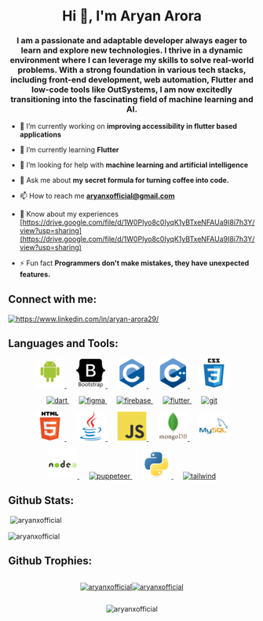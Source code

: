 <h1 align="center">Hi 👋, I'm Aryan Arora</h1>
<h3 align="center">I am a passionate and adaptable developer always eager to learn and explore new technologies. I thrive in a dynamic environment where I can leverage my skills to solve real-world problems. With a strong foundation in various tech stacks, including front-end development, web automation, Flutter and low-code tools like OutSystems, I am now excitedly transitioning into the fascinating field of machine learning and AI.</h3>

- 🔭 I’m currently working on **improving accessibility in flutter based applications**

- 🌱 I’m currently learning **Flutter**

- 🤝 I’m looking for help with **machine learning and artificial intelligence**

- 💬 Ask me about **my secret formula for turning coffee into code.**

- 📫 How to reach me **aryanxofficial@gmail.com**

- 📄 Know about my experiences [https://drive.google.com/file/d/1W0PIyo8c0IyqK1yBTxeNFAUa9I8i7h3Y/view?usp=sharing](https://drive.google.com/file/d/1W0PIyo8c0IyqK1yBTxeNFAUa9I8i7h3Y/view?usp=sharing)

- ⚡ Fun fact **Programmers don't make mistakes, they have unexpected features.**

<h2 align="left">Connect with me:</h2>
<p align="left">
<a href="https://linkedin.com/in/https://www.linkedin.com/in/aryan-arora29/" target="blank"><img align="center" src="https://raw.githubusercontent.com/rahuldkjain/github-profile-readme-generator/master/src/images/icons/Social/linked-in-alt.svg" alt="https://www.linkedin.com/in/aryan-arora29/" height="30" width="40" /></a>
</p>

<h2 align="left">Languages and Tools:</h2>

<p align="center"> 
  <a href="https://developer.android.com" target="_blank" rel="noreferrer"> <img src="https://raw.githubusercontent.com/devicons/devicon/master/icons/android/android-original-wordmark.svg" alt="android" width="60" height="60"/> </a>
  &nbsp;&nbsp;&nbsp;&nbsp;
  <a href="https://getbootstrap.com" target="_blank" rel="noreferrer"> <img src="https://raw.githubusercontent.com/devicons/devicon/master/icons/bootstrap/bootstrap-plain-wordmark.svg" alt="bootstrap" width="60" height="60"/> </a> 
  &nbsp;&nbsp;&nbsp;&nbsp;
  <a href="https://www.cprogramming.com/" target="_blank" rel="noreferrer"> <img src="https://raw.githubusercontent.com/devicons/devicon/master/icons/c/c-original.svg" alt="c" width="60" height="60"/> </a> 
  &nbsp;&nbsp;&nbsp;&nbsp;
  <a href="https://www.w3schools.com/cpp/" target="_blank" rel="noreferrer"> <img src="https://raw.githubusercontent.com/devicons/devicon/master/icons/cplusplus/cplusplus-original.svg" alt="cplusplus" width="60" height="60"/> </a> 
  &nbsp;&nbsp;&nbsp;&nbsp;
  <a href="https://www.w3schools.com/css/" target="_blank" rel="noreferrer"> <img src="https://raw.githubusercontent.com/devicons/devicon/master/icons/css3/css3-original-wordmark.svg" alt="css3" width="60" height="60"/> </a> 
</p>

<p align="center"> 
  <a href="https://dart.dev" target="_blank" rel="noreferrer"> <img src="https://www.vectorlogo.zone/logos/dartlang/dartlang-icon.svg" alt="dart" width="60" height="60"/> </a> 
  &nbsp;&nbsp;&nbsp;&nbsp;
  <a href="https://www.figma.com/" target="_blank" rel="noreferrer"> <img src="https://www.vectorlogo.zone/logos/figma/figma-icon.svg" alt="figma" width="60" height="60"/> </a> 
  &nbsp;&nbsp;&nbsp;&nbsp;
  <a href="https://firebase.google.com/" target="_blank" rel="noreferrer"> <img src="https://www.vectorlogo.zone/logos/firebase/firebase-icon.svg" alt="firebase" width="60" height="60"/> </a> 
  &nbsp;&nbsp;&nbsp;&nbsp;
  <a href="https://flutter.dev" target="_blank" rel="noreferrer"> <img src="https://www.vectorlogo.zone/logos/flutterio/flutterio-icon.svg" alt="flutter" width="60" height="60"/> </a> 
  &nbsp;&nbsp;&nbsp;&nbsp;
  <a href="https://git-scm.com/" target="_blank" rel="noreferrer"> <img src="https://www.vectorlogo.zone/logos/git-scm/git-scm-icon.svg" alt="git" width="60" height="60"/> </a> 
</p>

<p align="center"> 
  <a href="https://www.w3.org/html/" target="_blank" rel="noreferrer"> <img src="https://raw.githubusercontent.com/devicons/devicon/master/icons/html5/html5-original-wordmark.svg" alt="html5" width="60" height="60"/> </a> 
  &nbsp;&nbsp;&nbsp;&nbsp;
  <a href="https://www.java.com" target="_blank" rel="noreferrer"> <img src="https://raw.githubusercontent.com/devicons/devicon/master/icons/java/java-original.svg" alt="java" width="60" height="60"/> </a> 
  &nbsp;&nbsp;&nbsp;&nbsp;
  <a href="https://developer.mozilla.org/en-US/docs/Web/JavaScript" target="_blank" rel="noreferrer"> <img src="https://raw.githubusercontent.com/devicons/devicon/master/icons/javascript/javascript-original.svg" alt="javascript" width="60" height="60"/> </a> 
  &nbsp;&nbsp;&nbsp;&nbsp;
  <a href="https://www.mongodb.com/" target="_blank" rel="noreferrer"> <img src="https://raw.githubusercontent.com/devicons/devicon/master/icons/mongodb/mongodb-original-wordmark.svg" alt="mongodb" width="60" height="60"/> </a> 
  &nbsp;&nbsp;&nbsp;&nbsp;
  <a href="https://www.mysql.com/" target="_blank" rel="noreferrer"> <img src="https://raw.githubusercontent.com/devicons/devicon/master/icons/mysql/mysql-original-wordmark.svg" alt="mysql" width="60" height="60"/> </a> 
</p>

<p align="center"> 
  <a href="https://nodejs.org" target="_blank" rel="noreferrer"> <img src="https://raw.githubusercontent.com/devicons/devicon/master/icons/nodejs/nodejs-original-wordmark.svg" alt="nodejs" width="60" height="60"/> </a> 
  &nbsp;&nbsp;&nbsp;&nbsp;
  <a href="https://github.com/puppeteer/puppeteer" target="_blank" rel="noreferrer"> <img src="https://www.vectorlogo.zone/logos/pptrdev/pptrdev-official.svg" alt="puppeteer" width="60" height="60"/> </a> 
  &nbsp;&nbsp;&nbsp;&nbsp;
  <a href="https://www.python.org" target="_blank" rel="noreferrer"> <img src="https://raw.githubusercontent.com/devicons/devicon/master/icons/python/python-original.svg" alt="python" width="60" height="60"/> </a> 
  &nbsp;&nbsp;&nbsp;&nbsp;
  <a href="https://tailwindcss.com/" target="_blank" rel="noreferrer"> <img src="https://www.vectorlogo.zone/logos/tailwindcss/tailwindcss-icon.svg" alt="tailwind" width="60" height="60"/> </a> 
</p>


<h2 align="left">Github Stats:</h2>

<p>&nbsp;<img align="center" src="https://github-readme-stats.vercel.app/api?username=aryanxofficial&show_icons=true&theme=tokyonight&locale=en" alt="aryanxofficial" /></p>
<p><img align="center" src="https://github-readme-stats.vercel.app/api/top-langs?username=aryanxofficial&show_icons=true&theme=tokyonight&locale=en&layout=compact" alt="aryanxofficial" /></p>


<h2 align="left">Github Trophies:</h2>
<div style="display: flex; justify-content: center;">
  <div>
    <p align="center"> 
      <a href="https://github.com/ryo-ma/github-profile-trophy">
        <img src="https://github-profile-trophy.vercel.app/?username=aryanxofficial&row=1" alt="aryanxofficial" />
      </a>
    </p>
  </div>
  <div>
    <p align="center"> 
      <a href="https://github.com/ryo-ma/github-profile-trophy">
        <img src="https://github-profile-trophy.vercel.app/?username=aryanxofficial&row=2" alt="aryanxofficial" />
      </a>
    </p>
  </div>
</div>



<p align="center"> <img src="https://komarev.com/ghpvc/?username=aryanxofficial&label=Profile%20views&color=0e75b6&style=flat" alt="aryanxofficial" /> </p>
<!---
aryanxofficial/aryanxofficial is a ✨ special ✨ repository because its `README.md` (this file) appears on your GitHub profile.
You can click the Preview link to take a look at your changes.
--->
